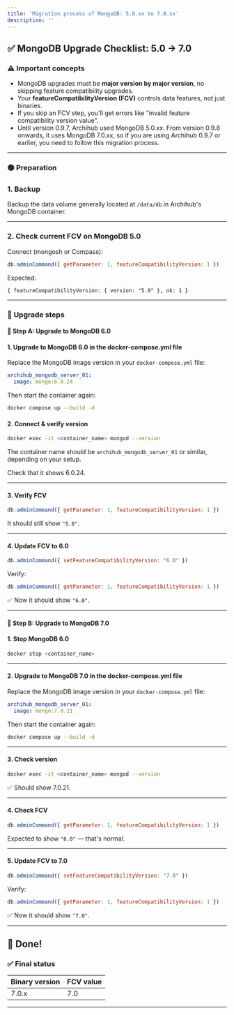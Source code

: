 ```yaml
---
title: 'Migration process of MongoDB: 5.0.xx to 7.0.xx'
description: ''
---
```



## ✅ MongoDB Upgrade Checklist: 5.0 → 7.0

### ⚠️ **Important concepts**

* MongoDB upgrades must be **major version by major version**, no skipping feature compatibility upgrades.
* Your **featureCompatibilityVersion (FCV)** controls data features, not just binaries.
* If you skip an FCV step, you'll get errors like "invalid feature compatibility version value".
* Until version 0.9.7, Archihub used MongoDB 5.0.xx. From version 0.9.8 onwards, it uses MongoDB 7.0.xx, so if you are using Archihub 0.9.7 or earlier, you need to follow this migration process.

---

### 🟢 **Preparation**
### 1. Backup

Backup the data volume generally located at `/data/db` in Archihub's MongoDB container.

---

### 2. Check current FCV on MongoDB 5.0

Connect (mongosh or Compass):

```js
db.adminCommand({ getParameter: 1, featureCompatibilityVersion: 1 })
```

Expected:

```
{ featureCompatibilityVersion: { version: "5.0" }, ok: 1 }
```

---

### 🚀 **Upgrade steps**
#### 🔵 **Step A: Upgrade to MongoDB 6.0**

#### 1. Upgrade to MongoDB 6.0 in the docker-compose.yml file
Replace the MongoDB image version in your `docker-compose.yml` file:
```yaml
archihub_mongodb_server_01:
  image: mongo:6.0.24
```
Then start the container again:

```bash
docker compose up --build -d
```

#### 2. Connect & verify version

```bash
docker exec -it <container_name> mongod --version
```

The container name should be `archihub_mongodb_server_01` or similar, depending on your setup.

Check that it shows 6.0.24.

---

#### 3. Verify FCV

```js
db.adminCommand({ getParameter: 1, featureCompatibilityVersion: 1 })
```

It should still show `"5.0"`.

---

#### 4. Update FCV to 6.0

```js
db.adminCommand({ setFeatureCompatibilityVersion: "6.0" })
```

Verify:

```js
db.adminCommand({ getParameter: 1, featureCompatibilityVersion: 1 })
```

✅ Now it should show `"6.0"`.

---

#### 🔵 **Step B: Upgrade to MongoDB 7.0**
#### 1. Stop MongoDB 6.0

```bash
docker stop <container_name>
```

---

#### 2. Upgrade to MongoDB 7.0 in the docker-compose.yml file
Replace the MongoDB image version in your `docker-compose.yml` file:
```yaml
archihub_mongodb_server_01:
  image: mongo:7.0.21
```

Then start the container again:

```bash
docker compose up --build -d
```

---

#### 3. Check version

```bash
docker exec -it <container_name> mongod --version
```

✅ Should show 7.0.21.

---

#### 4. Check FCV

```js
db.adminCommand({ getParameter: 1, featureCompatibilityVersion: 1 })
```

Expected to show `"6.0"` — that's normal.

---

#### 5. Update FCV to 7.0

```js
db.adminCommand({ setFeatureCompatibilityVersion: "7.0" })
```

Verify:

```js
db.adminCommand({ getParameter: 1, featureCompatibilityVersion: 1 })
```

✅ Now it should show `"7.0"`.

---

## 🎉 **Done!**

### ✅ Final status

| Binary version | FCV value |
| -------------- | --------- |
| 7.0.x          | 7.0       |

---